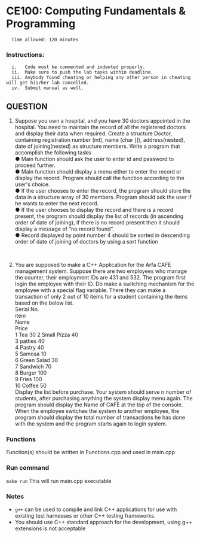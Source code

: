 # CE100: Computing Fundamentals & Programming 

      Time allowed: 120 minutes 

### Instructions:

      i.   Code must be commented and indented properly.
      ii.  Make sure to push the lab tasks within deadline.
      iii. Anybody found cheating or helping any other person in cheating will get his/her lab cancelled.
      iv.  Submit manual as well. 



## QUESTION

1. Suppose you own a hospital, and you have 30 doctors appointed in the hospital. You need to maintain the record of all the registered doctors and display their data when required. Create a structure Doctor, containing registration number (int), name (char []), address(nested), date of joining(nested) as structure members. Write a program that accomplish the following tasks<br>
●	Main function should ask the user to enter id and password to proceed further.<br>
●	Main function should display a menu either to enter the record or display the record. Program should call the function according to the user's choice.<br>
●	If the user chooses to enter the record, the program should store the data in a structure array of 30 members. Program should ask the user if he wants to enter the next record.<br>
●	If the user chooses to display the record and there is a record present, the program should display the list of records (in ascending order of date of joining), if there is no record present then it should display a message of “no record found”.<br>
●	Record displayed by point number 4 should be sorted in descending order of date of joining of doctors by using a sort function<br>

<br>

2. You are supposed to make a C++ Application for the Arfa CAFE management system. Suppose there are two employees who manage the counter, their employment IDs are 431 and 532. The program first login the employee with their ID. Do make a switching mechanism for the employee with a special flag variable. There they can make a transaction of only 2 out of 10 items for a student containing the items based on the below list.<br>
Serial No.<br>
item<br>
Name <br>
Price<br>
1 Tea 30
2 Small Pizza 40<br>
3 patties 40<br>
4 Pastry 40<br>
5 Samosa 10<br>
6 Green Salad 30<br>
7 Sandwich 70<br>
8 Burger 100<br>
9 Fries 100<br>
10 Coffee 50<br>
Display the list before purchase. Your system should serve n number of students, after purchasing anything the system display menu again. The program should display the Name of CAFE at the top of the console. When the employee switches the system to another employee, the program should display the total number of transactions he has done with the system and the program starts again to login system.


### Functions

Function(s) should be written in Functions.cpp and used in main.cpp


### Run command

`make run`  This will run main.cpp executable 


### Notes

- `g++` can be used to compile and link C++ applications for use with existing test harnesses or other C++ testing frameworks.
- You should use C++ standard approach for the development, using g++ extensions is not acceptable 

